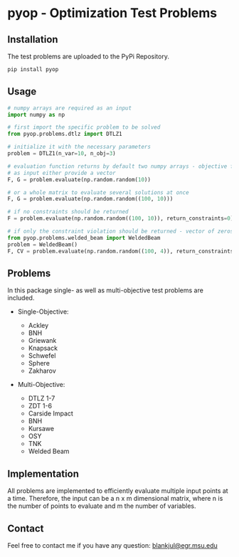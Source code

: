 # pyop - Optimization Test Problems



Installation
------

The test problems are uploaded to the PyPi Repository.

```bash
pip install pyop
```


Usage
------

```python
# numpy arrays are required as an input
import numpy as np

# first import the specific problem to be solved
from pyop.problems.dtlz import DTLZ1

# initialize it with the necessary parameters
problem = DTLZ1(n_var=10, n_obj=3)

# evaluation function returns by default two numpy arrays - objective function values and constraints -
# as input either provide a vector 
F, G = problem.evaluate(np.random.random(10))

# or a whole matrix to evaluate several solutions at once
F, G = problem.evaluate(np.random.random((100, 10)))

# if no constraints should be returned
F = problem.evaluate(np.random.random((100, 10)), return_constraints=0)

# if only the constraint violation should be returned - vector of zeros if no constraints exist
from pyop.problems.welded_beam import WeldedBeam
problem = WeldedBeam()
F, CV = problem.evaluate(np.random.random((100, 4)), return_constraints=2)

```


Problems
------

In this package single- as well as multi-objective test problems are included.

* Single-Objective:

    * Ackley
    * BNH
    * Griewank
    * Knapsack
    * Schwefel
    * Sphere
    * Zakharov

* Multi-Objective:

    * DTLZ 1-7
    * ZDT 1-6
    * Carside Impact
    * BNH
    * Kursawe
    * OSY
    * TNK
    * Welded Beam



Implementation
------

All problems are implemented to efficiently evaluate multiple input points at a time.
Therefore, the input can be a n x m dimensional matrix, where n is the number of points to evaluate and m the number of variables.


Contact
------
Feel free to contact me if you have any question: 
blankjul@egr.msu.edu
